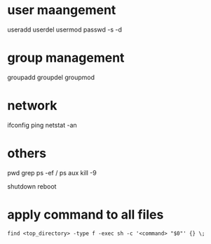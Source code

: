 # user maangement
useradd
userdel
usermod
passwd -s -d

# group management
groupadd
groupdel
groupmod

# network
ifconfig
ping 
netstat -an

# others
pwd
grep
ps -ef / ps aux
kill -9

shutdown
reboot


# apply command to all files
`find <top_directory> -type f -exec sh -c '<command> "$0"' {} \;`




















